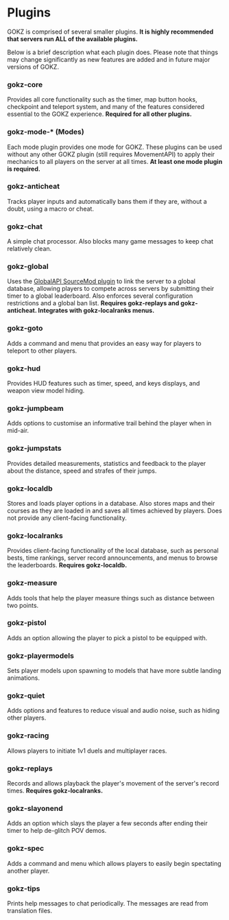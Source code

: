 # Plugins

GOKZ is comprised of several smaller plugins. **It is highly recommended that servers run ALL of the available plugins.**

Below is a brief description what each plugin does. Please note that things may change significantly as new features are added and in future major versions of GOKZ.

### gokz-core

Provides all core functionality such as the timer, map button hooks, checkpoint and teleport system, and many of the features considered essential to the GOKZ experience. **Required for all other plugins.**

### gokz-mode-* (Modes)

Each mode plugin provides one mode for GOKZ. These plugins can be used without any other GOKZ plugin (still requires MovementAPI) to apply their mechanics to all players on the server at all times. **At least one mode plugin is required.**

### gokz-anticheat

Tracks player inputs and automatically bans them if they are, without a doubt, using a macro or cheat.

### gokz-chat

A simple chat processor. Also blocks many game messages to keep chat relatively clean.

### gokz-global

Uses the [GlobalAPI SourceMod plugin](https://bitbucket.org/kztimerglobalteam/globalrecordssmplugin) to link the server to a global database, allowing players to compete across servers by submitting their timer to a global leaderboard. Also enforces several configuration restrictions and a global ban list. **Requires gokz-replays and gokz-anticheat. Integrates with gokz-localranks menus.**

### gokz-goto

Adds a command and menu that provides an easy way for players to teleport to other players.

### gokz-hud

Provides HUD features such as timer, speed, and keys displays, and weapon view model hiding.

### gokz-jumpbeam

Adds options to customise an informative trail behind the player when in mid-air.

### gokz-jumpstats

Provides detailed measurements, statistics and feedback to the player about the distance, speed and strafes of their jumps.

### gokz-localdb
Stores and loads player options in a database. Also stores maps and their courses as they are loaded in and saves all times achieved by players. Does not provide any client-facing functionality.

### gokz-localranks

Provides client-facing functionality of the local database, such as personal bests, time rankings, server record announcements, and menus to browse the leaderboards. **Requires gokz-localdb.**

### gokz-measure

Adds tools that help the player measure things such as distance between two points.

### gokz-pistol

Adds an option allowing the player to pick a pistol to be equipped with.

### gokz-playermodels

Sets player models upon spawning to models that have more subtle landing animations.

### gokz-quiet

Adds options and features to reduce visual and audio noise, such as hiding other players.

### gokz-racing

Allows players to initiate 1v1 duels and multiplayer races.

### gokz-replays

Records and allows playback the player's movement of the server's record times. **Requires gokz-localranks.**

### gokz-slayonend

Adds an option which slays the player a few seconds after ending their timer to help de-glitch POV demos.

### gokz-spec

Adds a command and menu which allows players to easily begin spectating another player.

### gokz-tips

Prints help messages to chat periodically. The messages are read from translation files.